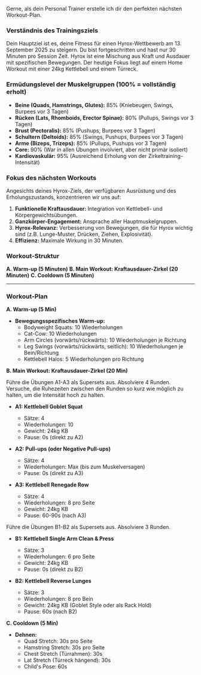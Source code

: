 Gerne, als dein Personal Trainer erstelle ich dir den perfekten nächsten Workout-Plan.

### Verständnis des Trainingsziels
Dein Hauptziel ist es, deine Fitness für einen Hyrox-Wettbewerb am 13. September 2025 zu steigern. Du bist fortgeschritten und hast nur 30 Minuten pro Session Zeit. Hyrox ist eine Mischung aus Kraft und Ausdauer mit spezifischen Bewegungen. Der heutige Fokus liegt auf einem Home Workout mit einer 24kg Kettlebell und einem Türreck.

### Ermüdungslevel der Muskelgruppen (100% = vollständig erholt)
*   **Beine (Quads, Hamstrings, Glutes):** 85% (Kniebeugen, Swings, Burpees vor 3 Tagen)
*   **Rücken (Lats, Rhomboids, Erector Spinae):** 80% (Pullups, Swings vor 3 Tagen)
*   **Brust (Pectoralis):** 85% (Pushups, Burpees vor 3 Tagen)
*   **Schultern (Deltoids):** 85% (Swings, Pushups, Burpees vor 3 Tagen)
*   **Arme (Bizeps, Trizeps):** 85% (Pullups, Pushups vor 3 Tagen)
*   **Core:** 90% (War in allen Übungen involviert, aber nicht primär isoliert)
*   **Kardiovaskulär:** 95% (Ausreichend Erholung von der Zirkeltraining-Intensität)

### Fokus des nächsten Workouts
Angesichts deines Hyrox-Ziels, der verfügbaren Ausrüstung und des Erholungszustands, konzentrieren wir uns auf:
1.  **Funktionelle Kraftausdauer:** Integration von Kettlebell- und Körpergewichtsübungen.
2.  **Ganzkörper-Engagement:** Ansprache aller Hauptmuskelgruppen.
3.  **Hyrox-Relevanz:** Verbesserung von Bewegungen, die für Hyrox wichtig sind (z.B. Lunge-Muster, Drücken, Ziehen, Explosivität).
4.  **Effizienz:** Maximale Wirkung in 30 Minuten.

### Workout-Struktur

**A. Warm-up (5 Minuten)**
**B. Main Workout: Kraftausdauer-Zirkel (20 Minuten)**
**C. Cooldown (5 Minuten)**

---

### Workout-Plan

**A. Warm-up (5 Min)**

*   **Bewegungsspezifisches Warm-up:**
    *   Bodyweight Squats: 10 Wiederholungen
    *   Cat-Cow: 10 Wiederholungen
    *   Arm Circles (vorwärts/rückwärts): 10 Wiederholungen je Richtung
    *   Leg Swings (vorwärts/rückwärts, seitlich): 10 Wiederholungen je Bein/Richtung
    *   Kettlebell Halos: 5 Wiederholungen pro Richtung

**B. Main Workout: Kraftausdauer-Zirkel (20 Min)**

Führe die Übungen A1-A3 als Supersets aus. Absolviere 4 Runden. Versuche, die Ruhezeiten zwischen den Runden so kurz wie möglich zu halten, um die Intensität hoch zu halten.

*   **A1: Kettlebell Goblet Squat**
    *   Sätze: 4
    *   Wiederholungen: 10
    *   Gewicht: 24kg KB
    *   Pause: 0s (direkt zu A2)

*   **A2: Pull-ups (oder Negative Pull-ups)**
    *   Sätze: 4
    *   Wiederholungen: Max (bis zum Muskelversagen)
    *   Pause: 0s (direkt zu A3)

*   **A3: Kettlebell Renegade Row**
    *   Sätze: 4
    *   Wiederholungen: 8 pro Seite
    *   Gewicht: 24kg KB
    *   Pause: 60-90s (nach A3)

Führe die Übungen B1-B2 als Supersets aus. Absolviere 3 Runden.

*   **B1: Kettlebell Single Arm Clean & Press**
    *   Sätze: 3
    *   Wiederholungen: 6 pro Seite
    *   Gewicht: 24kg KB
    *   Pause: 0s (direkt zu B2)

*   **B2: Kettlebell Reverse Lunges**
    *   Sätze: 3
    *   Wiederholungen: 8 pro Bein
    *   Gewicht: 24kg KB (Goblet Style oder als Rack Hold)
    *   Pause: 60s (nach B2)

**C. Cooldown (5 Min)**

*   **Dehnen:**
    *   Quad Stretch: 30s pro Seite
    *   Hamstring Stretch: 30s pro Seite
    *   Chest Stretch (Türrahmen): 30s
    *   Lat Stretch (Türreck hängend): 30s
    *   Child's Pose: 60s